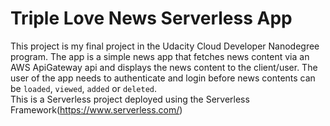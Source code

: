 # Triple Love News Serverless App
This project is my final project in the Udacity Cloud Developer Nanodegree program. The app is a simple news app that fetches news content via an AWS ApiGateway api and displays the news content to the client/user. The user of the app needs to authenticate and login before news contents can be `loaded`, `viewed`, `added` or `deleted`. \
This is a Serverless project deployed using the Serverless Framework(https://www.serverless.com/)
